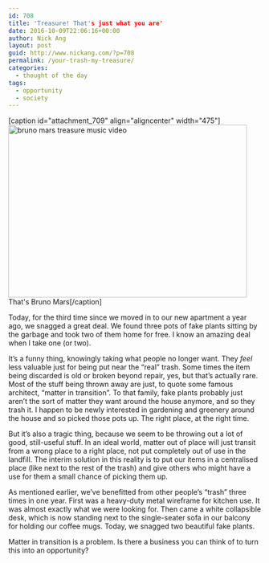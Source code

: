 ```yaml
---
id: 708
title: 'Treasure! That's just what you are'
date: 2016-10-09T22:06:16+00:00
author: Nick Ang
layout: post
guid: http://www.nickang.com/?p=708
permalink: /your-trash-my-treasure/
categories:
  - thought of the day
tags:
  - opportunity
  - society
---
```

[caption id="attachment_709" align="aligncenter" width="475"]<img class="size-full wp-image-709" src="http://www.nickang.com/wp-content/uploads/2016/10/bruno-mars-treasure.jpg" alt="bruno mars treasure music video" width="475" height="344" /> That's Bruno Mars[/caption]

Today, for the third time since we moved in to our new apartment a year ago, we snagged a great deal. We found three pots of fake plants sitting by the garbage and took two of them home for free. I know an amazing deal when I take one (or two).

It’s a funny thing, knowingly taking what people no longer want. They *feel* less valuable just for being put near the “real” trash. Some times the item being discarded is old or broken beyond repair, yes, but that’s actually rare. Most of the stuff being thrown away are just, to quote some famous architect, “matter in transition”. To that family, fake plants probably just aren’t the sort of matter they want around the house anymore, and so they trash it. I happen to be newly interested in gardening and greenery around the house and so picked those pots up. The right place, at the right time.

But it’s also a tragic thing, because we seem to be throwing out a lot of good, still-useful stuff. In an ideal world, matter out of place will just transit from a wrong place to a right place, not put completely out of use in the landfill. The interim solution in this reality is to put our items in a centralised place (like next to the rest of the trash) and give others who might have a use for them a small chance of picking them up.

As mentioned earlier, we’ve benefitted from other people’s “trash” three times in one year. First was a heavy-duty metal wireframe for kitchen use. It was almost exactly what we were looking for. Then came a white collapsible desk, which is now standing next to the single-seater sofa in our balcony for holding our coffee mugs. Today, we snagged two beautiful fake plants.

Matter in transition is a problem. Is there a business you can think of to turn this into an opportunity?